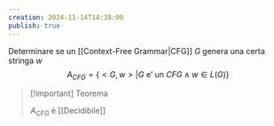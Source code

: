 ```yaml
---
creation: 2024-11-14T14:38:00
publish: true
---
```

Determinare se un [[Context-Free Grammar|CFG]] $G$ genera una certa stringa $w$ 
$$
A_{CFG} = \{ <G,w> | G \text{ e' un } CFG \land w \in L(G)\}
$$
>[!important] Teorema
>
>$A_{CFG}$ è [[Decidibile]]

